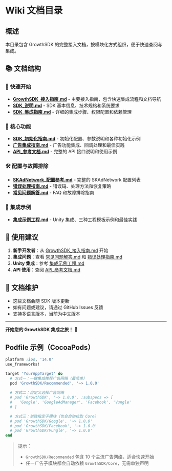 # Wiki 文档目录

## 概述

本目录包含 GrowthSDK 的完整接入文档，按模块化方式组织，便于快速查阅与集成。

## 📚 文档结构

### 🎯 快速开始
- **[GrowthSDK_接入指南.md](GrowthSDK_接入指南.md)** - 主要接入指南，包含快速集成流程和文档导航
- **[SDK_说明.md](SDK_说明.md)** - SDK 基本信息、技术规格和系统要求
- **[SDK_集成指南.md](SDK_集成指南.md)** - 详细的集成步骤、权限配置和依赖管理

### 🔧 核心功能
- **[SDK_初始化指南.md](SDK_初始化指南.md)** - 初始化配置、参数说明和各种初始化示例
- **[广告集成指南.md](广告集成指南.md)** - 广告功能集成、回调处理和最佳实践
- **[API_参考文档.md](API_参考文档.md)** - 完整的 API 接口说明和使用示例

### 🛠️ 配置与故障排除
- **[SKAdNetwork_配置参考.md](SKAdNetwork_配置参考.md)** - 完整的 SKAdNetwork 配置列表
- **[错误处理指南.md](错误处理指南.md)** - 错误码、处理方法和恢复策略
- **[常见问题解答.md](常见问题解答.md)** - FAQ 和故障排除指南

### 📱 集成示例
- **[集成示例工程.md](集成示例工程.md)** - Unity 集成、三种工程模板示例和最佳实践

## 🚀 使用建议

1. **新手开发者**：从 [GrowthSDK_接入指南.md](GrowthSDK_接入指南.md) 开始
2. **集成问题**：查看 [常见问题解答.md](常见问题解答.md) 和 [错误处理指南.md](错误处理指南.md)
3. **Unity 集成**：参考 [集成示例工程.md](集成示例工程.md)
4. **API 使用**：查阅 [API_参考文档.md](API_参考文档.md)

## 📝 文档维护

- 这些文档会随 SDK 版本更新
- 如有问题或建议，请通过 GitHub Issues 反馈
- 支持多语言版本，当前为中文版本

---

**开始您的 GrowthSDK 集成之旅！** 🚀

## Podfile 示例（CocoaPods）

```ruby
platform :ios, '14.0'
use_frameworks!

target 'YourAppTarget' do
  # 方式一：一键集成推荐广告网络（最简单）
  pod 'GrowthSDK/Recommended', '~> 1.0.0'
  
  # 方式二：自定义选择广告网络
  # pod 'GrowthSDK', '~> 1.0.0', :subspecs => [
  #   'Google', 'GoogleAdManager', 'Facebook', 'Vungle'
  # ]

  # 方式三：单独指定子模块（也会自动拉取 Core）
  # pod 'GrowthSDK/Google', '~> 1.0.0'
  # pod 'GrowthSDK/Facebook', '~> 1.0.0'
  # pod 'GrowthSDK/Vungle', '~> 1.0.0'
end
```

> 提示：
> - `GrowthSDK/Recommended` 包含 10 个主流广告网络，适合快速开始
> - 任一广告子模块都会自动依赖 `GrowthSDK/Core`，无需单独声明
